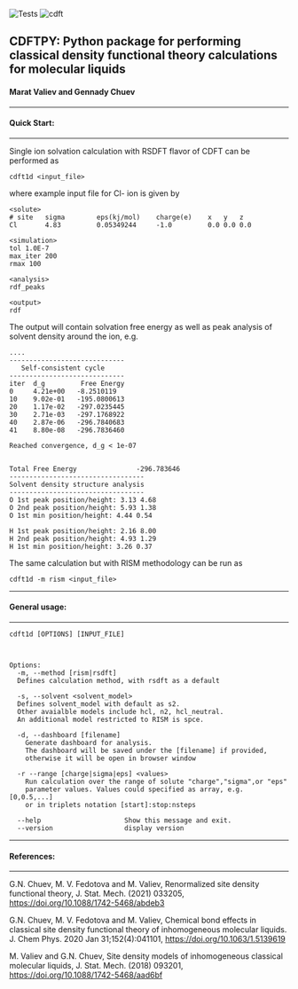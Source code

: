 ![Tests](https://github.com/mvaliev/cdftpy/actions/workflows/tests.yaml/badge.svg)
![cdft](https://user-images.githubusercontent.com/1958085/147704729-3887dbe0-83ba-4c0d-9188-88df15930007.png)

## CDFTPY: Python package for performing classical density functional theory calculations for molecular liquids 
#### Marat Valiev and Gennady Chuev
___
#### Quick Start:
___
Single ion solvation calculation with RSDFT flavor of CDFT
can be performed as
```
cdft1d <input_file>
```
where example input file for Cl- ion is given by
```
<solute>
# site   sigma        eps(kj/mol)    charge(e)    x   y   z
Cl       4.83         0.05349244     -1.0         0.0 0.0 0.0

<simulation>
tol 1.0E-7
max_iter 200
rmax 100

<analysis>
rdf_peaks

<output>
rdf
```
The output will contain solvation free energy as well as peak
analysis of solvent density around the ion, e.g.
```
....
-----------------------------
   Self-consistent cycle     
-----------------------------
iter  d_g         Free Energy 
0     4.21e+00   -8.2510119
10    9.02e-01   -195.0800613
20    1.17e-02   -297.0235445
30    2.71e-03   -297.1768922
40    2.87e-06   -296.7840683
41    8.80e-08   -296.7836460

Reached convergence, d_g < 1e-07


Total Free Energy               -296.783646
----------------------------------
Solvent density structure analysis
----------------------------------
O 1st peak position/height: 3.13 4.68  
O 2nd peak position/height: 5.93 1.38  
O 1st min position/height: 4.44 0.54  
  
H 1st peak position/height: 2.16 8.00  
H 2nd peak position/height: 4.93 1.29  
H 1st min position/height: 3.26 0.37 
```
The same calculation but with RISM methodology
can be run as

    cdft1d -m rism <input_file>

___
#### General usage:
___
    cdft1d [OPTIONS] [INPUT_FILE]



    Options:
      -m, --method [rism|rsdft]
      Defines calculation method, with rsdft as a default

      -s, --solvent <solvent_model>
      Defines solvent_model with default as s2. 
      Other avaialble models include hcl, n2, hcl_neutral.
      An additional model restricted to RISM is spce.

      -d, --dashboard [filename]      
        Generate dashboard for analysis. 
        The dashboard will be saved under the [filename] if provided, 
        otherwise it will be open in browser window

      -r --range [charge|sigma|eps] <values>
        Run calculation over the range of solute "charge","sigma",or "eps" 
        parameter values. Values could specified as array, e.g. [0,0.5,...] 
        or in triplets notation [start]:stop:nsteps

      --help                     Show this message and exit.
      --version                  display version


___
#### References:
___
G.N. Chuev, M. V. Fedotova and M. Valiev,
 Renormalized site density functional theory,
 J. Stat. Mech. (2021) 033205, https://doi.org/10.1088/1742-5468/abdeb3

G.N. Chuev, M. V. Fedotova and M. Valiev,
Chemical bond effects in classical site density 
functional theory of inhomogeneous molecular liquids. 
J. Chem Phys. 2020 Jan 31;152(4):041101,
https://doi.org/10.1063/1.5139619

M. Valiev and G.N. Chuev,
 Site density models of inhomogeneous classical molecular liquids,
 J. Stat. Mech. (2018) 093201,
https://doi.org/10.1088/1742-5468/aad6bf

 
 

